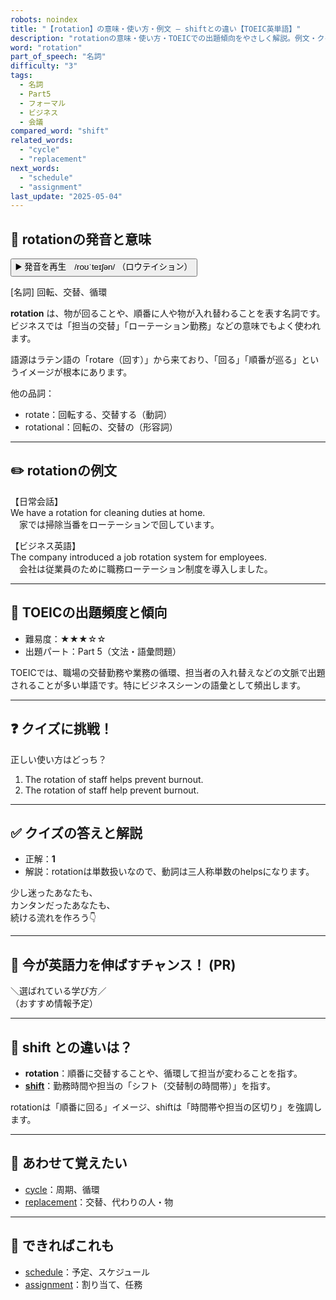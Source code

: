 ```yaml
---
robots: noindex
title: "【rotation】の意味・使い方・例文 ― shiftとの違い【TOEIC英単語】"
description: "rotationの意味・使い方・TOEICでの出題傾向をやさしく解説。例文・クイズ付きでshiftとの違いもわかりやすく学べます。"
word: "rotation"
part_of_speech: "名詞"
difficulty: "3"
tags:
  - 名詞
  - Part5
  - フォーマル
  - ビジネス
  - 会議
compared_word: "shift"
related_words:
  - "cycle"
  - "replacement"
next_words:
  - "schedule"
  - "assignment"
last_update: "2025-05-04"
---
```


## 🔰 rotationの発音と意味

<button class="play-audio" onclick="playTTS('rotation')">
  <span class="play-audio-main">
    ▶️ 発音を再生　/roʊˈteɪʃən/
  </span>
  <span class="play-audio-sub">
    （ロウテイション）
  </span>
</button>

[名詞] 回転、交替、循環

**rotation** は、物が回ることや、順番に人や物が入れ替わることを表す名詞です。ビジネスでは「担当の交替」「ローテーション勤務」などの意味でもよく使われます。

語源はラテン語の「rotare（回す）」から来ており、「回る」「順番が巡る」というイメージが根本にあります。

他の品詞：  
- rotate：回転する、交替する（動詞）
- rotational：回転の、交替の（形容詞）

---

## ✏️ rotationの例文

【日常会話】  
We have a rotation for cleaning duties at home.  
　家では掃除当番をローテーションで回しています。

【ビジネス英語】  
The company introduced a job rotation system for employees.  
　会社は従業員のために職務ローテーション制度を導入しました。

---

## 🎯 TOEICの出題頻度と傾向

- 難易度：★★★☆☆
- 出題パート：Part 5（文法・語彙問題）

TOEICでは、職場の交替勤務や業務の循環、担当者の入れ替えなどの文脈で出題されることが多い単語です。特にビジネスシーンの語彙として頻出します。

---

## ❓ クイズに挑戦！

正しい使い方はどっち？

1. The rotation of staff helps prevent burnout.  
2. The rotation of staff help prevent burnout.

---

## ✅ クイズの答えと解説

- 正解：**1**
- 解説：rotationは単数扱いなので、動詞は三人称単数のhelpsになります。

少し迷ったあなたも、  
カンタンだったあなたも、  
続ける流れを作ろう👇️

---

## 🚀 今が英語力を伸ばすチャンス！ (PR)

<div class="info-center">
＼選ばれている学び方／<br>  
（おすすめ情報予定）
</div>

---

## 🤔  shift との違いは？

- **rotation**：順番に交替することや、循環して担当が変わることを指す。
- **[shift](/shift)**：勤務時間や担当の「シフト（交替制の時間帯）」を指す。

rotationは「順番に回る」イメージ、shiftは「時間帯や担当の区切り」を強調します。

---

## 🧩 あわせて覚えたい

- [cycle](/cycle)：周期、循環
- [replacement](/replacement)：交替、代わりの人・物

---

## 📖 できればこれも

- [schedule](/schedule)：予定、スケジュール
- [assignment](/assignment)：割り当て、任務

<!-- cvid: aid26_bid31 -->

